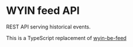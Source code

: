 # WYIN feed API

REST API serving historical events.

This is a TypeScript replacement of
[wyin-be-feed](https://gitlab.com/spio-wyin/wyin-be-feed)

